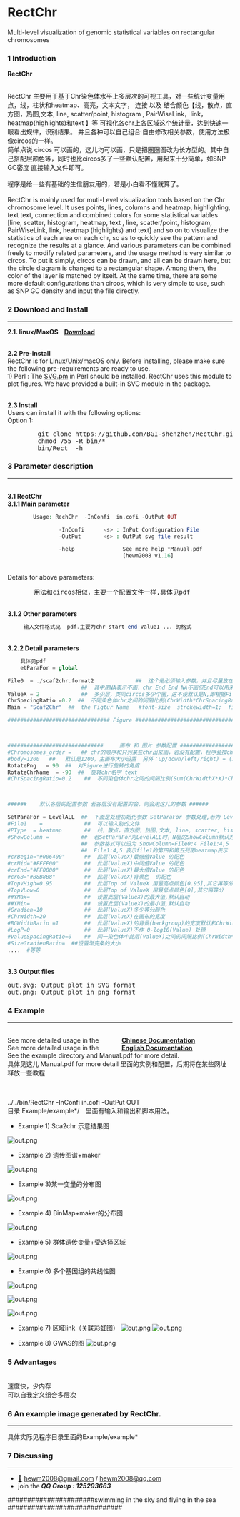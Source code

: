 # RectChr
Multi-level visualization of genomic statistical variables on rectangular chromosomes

###  1 Introduction
<b>RectChr</b> 

</br>RectChr 主要用于基于Chr染色体水平上多层次的可视工具，对一些统计变量用 点，线，柱状和heatmap、高亮，文本文字， 连接 以及 结合颜色【线，散点，直方图，热图,文本, line, scatter/point, histogram , PairWiseLink，link， heatmap(highlights)和text 】等 可视化各chr上各区域这个统计量，达到快速一眼看出规律，识别结果。  并且各种可以自己组合  自由修改相关参数，使用方法极像circos的一样。
</br>简单点说   circos 可以画的，这儿均可以画，只是把圈圈图改为长方型的。其中自己搭配层颜色等，同时也比circos多了一些默认配置，用起来十分简单，如SNP GC密度 直接输入文件即可。
</br>
</br>程序是给一些有基础的生信朋友用的，若是小白看不懂就算了。
</br>
</br>RectChr is mainly used for muti-Level  visualization tools based on the Chr chromosome level. It uses points, lines, columns and heatmap, highlighting, text text, connection and combined colors for some statistical variables [line, scatter, histogram, heatmap, text , line, scatter/point, histogram, PairWiseLink, link, heatmap (highlights) and text] and so on to visualize the statistics of each area on each chr, so as to quickly see the pattern and recognize the results at a glance. And various parameters can be combined freely to modify related parameters, and the usage method is very similar to circos. To put it simply, circos can be drawn, and all can be drawn here, but the circle diagram is changed to a rectangular shape. Among them, the color of the layer is matched by itself. At the same time, there are some more default configurations than circos, which is very simple to use, such as SNP GC density and input the file directly.


###  2 Download and Install
------------

<b> 2.1. linux/MaxOS&nbsp;&nbsp;&nbsp;   [Download](https://github.com/BGI-shenzhen/RectChr/archive/v1.16.tar.gz)</b>
  
  </br> <b>2.2 Pre-install</b>
  </br> RectChr is for Linux/Unix/macOS only. Before installing, please make sure the following pre-requirements are ready to use.
  </br> 1) Perl : The [SVG.pm](https://metacpan.org/release/SVG) in Perl should be installed. RectChr uses this module to plot figures. We have provided a built-in SVG module in the package.


</br> <b>2.3 Install</b>
</br> Users can install it with the following options:
</br> Option 1: 
<pre>
        git clone https://github.com/BGI-shenzhen/RectChr.git
        chmod 755 -R bin/*
        bin/Rect  -h 
</pre>


###  3 Parameter description
------------
</br><b>3.1 RectChr</b>
</br><b>3.1.1 Main parameter</b>

```php
        Usage: RechChr  -InConfi  in.cofi -OutPut OUT

                -InConfi      <s> : InPut Configuration File
                -OutPut       <s> : OutPut svg file result

                -help               See more help *Manual.pdf
                                    [hewm2008 v1.16]

```
</br> Details for above parameters:
<pre>
	   用法和circos相似，主要一个配置文件一样,具体见pdf
</pre>

</br><b>3.1.2 Other parameters</b>
```php
     输入文件格式见  pdf.主要为chr start end Value1 ... 的格式

```

</br><b>3.2.2 Detail parameters</b>
```php
	具体见pdf
	etParaFor = global

File0  = ./scaf2chr.format2             ##  这个是必须输入参数，并且尽量放在最前,格式为[Chr Start End Value1 Value2 ... ValueN]
                       ##  其中用NA表示不画，chr End End NA不画但End可以用来贝记为chr的长度
ValueX = 2             ##  多少层，类同circos多少个圈，这不设默认是N,即根据File0的格式来的，可以自己设
ChrSpacingRatio =0.2  ##  不同染色体chr之间的间隔比例(ChrWidth*ChrSpacingRatio)
Main = "Scaf2Chr"  ##  the Figtur Name   #font-size  strokewidth=1;  fill="green"

################################ Figure ############################################################



##############################     画布 和 图片 参数配置 #################################
#Chromosomes_order =   ## chr的顺序和只列某些chr出来画，若没有配置，程序会按chr名自动排序 chr1,chr2,chr3
#body=1200   ##   默认是1200，主画布大小设置  另外：up/down/left/right) = (55,25,100,120);
RotatePng   = 90  ##  对Figure进行旋转的角度
RotateChrName  = -90  ##  旋转chr名字 text
#ChrSpacingRatio=0.2    ##  不同染色体chr之间的间隔比例(Sum(ChrWidthX*X)*ChrSpacingRatio)



######    默认各层的配置参数 若各层没有配置的会，则会用这儿的参数 ######

SetParaFor = LevelALL  ##  下面是处理初始化参数 SetParaFor 参数处理,若为 LevelALL，即先为所有层设置的默认值
#File1    =             ##  可以输入别的文件
#PType  = heatmap       ##  线，散点，直方图，热图,文本, line, scatter, histogram ， heatmap(highlights)和text
#ShowColumn =          ##  若SetParaFor为LevelALL时，N层的ShowColumn默认为File0的第ValueN所的Column(N+3)
                       ##  参数格式可以设为 ShowColumn=File0:4 File1:4,5
                       ##  File1:4,5 表示file1的第四和第五列用heatmap表示
#crBegin="#006400"      ##  此层(ValueX)最低值Value 的配色
#crMid="#FFFF00"        ##  此层(ValueX)中间值Value 的配色
#crEnd="#FF0000"        ##  此层(ValueX)最大值Value 的配色
#crGB="#B8B8B8"         ##  此层(ValueX)背景色  的配色
#TopVHigh=0.95          ##  此层Top of ValueX 用最高点颜色[0.95],其它再等分
#TopVLow=0              ##  此层Top of ValueX 用最低点颜色[0],其它再等分
##YMax=                 ##  设置此层(ValueX)的最大值,默认自动
##YMin=                 ##  设置此层(ValueX)的最小值,默认自动
#Gradien=10             ##  此层(ValueX)多少等分颜色
#ChrWidth=20            ##  此层(ValueX)在画布的宽度
#BGWidthRatio =1        ##  此层(ValueX)的背景(backgroup)的宽度默认和ChrWidth一样(0-1])
#LogP=0                 ##  此层(ValueX)不作 0-log10(Value) 处理
#ValueSpacingRatio=0    ##  同一染色体中此层(ValueX)之间的间隔比例(ChrWidth*ValueSpacingRatio)
#SizeGradienRatio=  ##设置渐变条的大小
....  #等等
```

</br><b>3.3 Output files</b>
<pre>
out.svg: Output plot in SVG format
out.png: Output plot in png format
</pre>


###  4 Example
------------

</br>See more detailed usage in the&nbsp;&nbsp;&nbsp;&nbsp;&nbsp;&nbsp;&nbsp;&nbsp;&nbsp;&nbsp;&nbsp;&nbsp; <b>[Chinese Documentation](https://github.com/BGI-shenzhen/RectChr/blob/main/RectChr_Manual_Chinese.pdf)</b>
</br>See more detailed usage in the&nbsp;&nbsp;&nbsp;&nbsp;&nbsp;&nbsp;&nbsp;&nbsp;&nbsp;&nbsp;&nbsp;&nbsp; <b>[English Documentation](https://github.com/BGI-shenzhen/RectChr/blob/main/RectChr_Manual_English.pdf)</b>
</br>See the example directory and  Manual.pdf for more detail.
</br>具体见这儿  Manual.pdf for more detail 里面的实例和配置，后期将在某些网址释放一些教程


</br></br> 
../../bin/RectChr       -InConfi        in.cofi -OutPut OUT 
</br>  目录  Example/example*/　里面有输入和输出和脚本用法。


* Example 1) Sca2chr 示意结果图


![out.png](https://github.com/BGI-shenzhen/RectChr/blob/main/Example/example1/OUT.png)

* Example 2) 遗传图谱+maker 

![out.png](https://github.com/BGI-shenzhen/RectChr/blob/main/Example/example2/OUT.png)


* Example 3)某一变量的分布图

![out.png](https://github.com/BGI-shenzhen/RectChr/blob/main/Example/example3/OUT.png)


* Example 4)  BinMap+maker的分布图

![out.png](https://github.com/BGI-shenzhen/RectChr/blob/main/Example/example4/OUT.png)


* Example 5)  群体遗传变量+受选择区域


![out.png](https://github.com/BGI-shenzhen/RectChr/blob/main/Example/example5/OUT.png)


* Example 6) 多个基因组的共线性图 

![out.png](https://github.com/BGI-shenzhen/RectChr/blob/main/Example/example6/OUT1.png)

![out.png](https://github.com/BGI-shenzhen/RectChr/blob/main/Example/example6/OUT4.png)

![out.png](https://github.com/BGI-shenzhen/RectChr/blob/main/Example/example6/OUT5.png)


* Example 7) 区域link（关联彩虹图）
![out.png](https://github.com/BGI-shenzhen/RectChr/blob/main/Example/example7/OUT1.png)
![out.png](https://github.com/BGI-shenzhen/RectChr/blob/main/Example/example7/OUT2.png)


* Example 8) GWAS的图
![out.png](https://github.com/BGI-shenzhen/RectChr/blob/main/Example/example8/OUT.png)


###  5 Advantages

</br>速度快，少内存
</br>可以自我定义组合多层次


###  6 An example image generated by RectChr.
------------

具体实际见程序目录里面的Example/example* 


###  7 Discussing
------------
- [:email:](https://github.com/BGI-shenzhen/RectChr) hewm2008@gmail.com / hewm2008@qq.com
- join the<b><i> QQ Group : 125293663</b></i>

######################swimming in the sky and flying in the sea #############################

